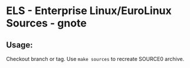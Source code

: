 # ELS - Enterprise Linux/EuroLinux Sources - gnote
 
## Usage:
  Checkout branch or tag. Use `make sources` to recreate  SOURCE0 archive.
